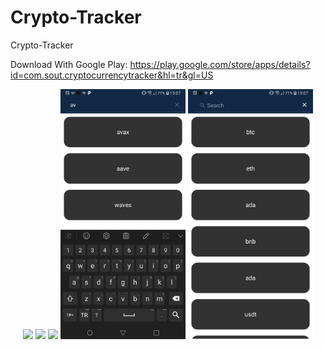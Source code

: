 # Crypto-Tracker
 Crypto-Tracker
 
 Download With Google Play:
 https://play.google.com/store/apps/details?id=com.sout.cryptocurrencytracker&hl=tr&gl=US
 
 
 
 
 
 
 <p align="center">
<a href = ""><img src="https://play-lh.googleusercontent.com/mxYI_k8aeDa4GD1kMqPtzZfAePKAfXdigfhvpE-yCNCorrqOYgd3rW7SqMdOkPWe-O4=w1440-h620" width="200px"></a>
<a href = ""><img src="https://play-lh.googleusercontent.com/Lc2UOYXpX426wd8Iqa7oRoklqHB63HieWHHtdL5l15i4QihTCt_9-F3AC43MElNtA7g=w1440-h620" width="200px"></a>
<a href = ""><img src="https://play-lh.googleusercontent.com/UNBkfJH4FkuZ1BlOWVbIkCAMyv4orC9WVSCzlSxkumBOuGMsTElYnGbtiv2f7w2exnA=w1440-h620" width="200px"></a>
<a href = ""><img src="https://github.com/mahmut-salih-cicek/Crypto-Tracker/blob/main/Screenshot_20220418-150721.png?raw=true" width="200px"></a>
 <a href = ""><img src="https://github.com/mahmut-salih-cicek/Crypto-Tracker/blob/main/Screenshot_20220418-150731.png?raw=true" width="200px"></a> 
</p>

